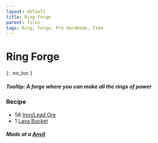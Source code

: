 ```yaml
---
layout: default
title: Ring Forge
parent: Tiles
tags: Ring, Forge, Pre Hardmode, Item
---
```


# Ring Forge
{: .no_toc }

##### Tooltip: *A forge where you can make all the rings of power*

### Recipe
- 58 [Iron/Lead Ore](https://terraria.fandom.com/wiki/Iron_Bar)
- 1 [Lava Bucket](https://terraria.fandom.com/wiki/Buckets)

##### Made at a [Anvil](https://terraria.fandom.com/wiki/Anvil)